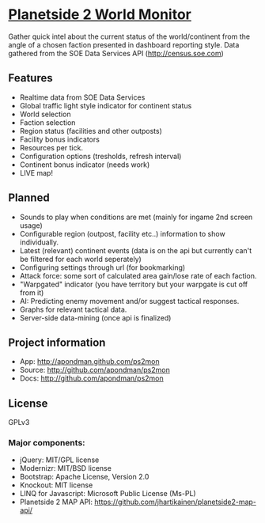 # [Planetside 2 World Monitor](http://github.com/apondman/ps2mon)

Gather quick intel about the current status of the world/continent from the angle of a chosen faction presented in dashboard reporting style. 
Data gathered from the SOE Data Services API (http://census.soe.com)

## Features

* Realtime data from SOE Data Services 
* Global traffic light style indicator for continent status
* World selection
* Faction selection
* Region status (facilities and other outposts)
* Facility bonus indicators
* Resources per tick.
* Configuration options (tresholds, refresh interval)
* Continent bonus indicator (needs work)
* LIVE map!

## Planned

* Sounds to play when conditions are met (mainly for ingame 2nd screen usage)
* Configurable region (outpost, facility etc..) information to show individually.
* Latest (relevant) continent events (data is on the api but currently can't be filtered for each world seperately)
* Configuring settings through url (for bookmarking)
* Attack force: some sort of calculated area gain/lose rate of each faction.
* "Warpgated" indicator (you have territory but your warpgate is cut off from it)
* AI: Predicting enemy movement and/or suggest tactical responses.
* Graphs for relevant tactical data.
* Server-side data-mining (once api is finalized)

## Project information

* App: http://apondman.github.com/ps2mon 
* Source: http://github.com/apondman/ps2mon
* Docs: http://github.com/apondman/ps2mon

## License

GPLv3

### Major components:

* jQuery: MIT/GPL license
* Modernizr: MIT/BSD license
* Bootstrap: Apache License, Version 2.0
* Knockout: MIT license
* LINQ for Javascript: Microsoft Public License (Ms-PL)
* Planetside 2 MAP API: https://github.com/jhartikainen/planetside2-map-api/

